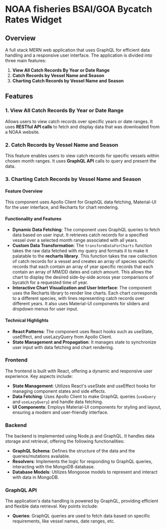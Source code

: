 # NOAA fisheries BSAI/GOA Bycatch Rates Widget

## Overview

A full stack MERN web application that uses GraphQL for efficient data handling and a responsive user interface. The application is divided into three main features:

1. **View All Catch Records By Year or Date Range**
2. **Catch Records by Vessel Name and Season**
3. **Charting Catch Records by Vessel Name and Season**

## Features

### 1. View All Catch Records By Year or Date Range

Allows users to view catch records over specific years or date ranges. It uses **RESTful API calls** to fetch and display data that was downloaded from a NOAA website.

### 2. Catch Records by Vessel Name and Season

This feature enables users to view catch records for specific vessels within chosen month ranges. It uses **GraphQL API** calls to query and present the data.

### 3. Charting Catch Records by Vessel Name and Season

#### Feature Overview

This component uses Apollo Client for GraphQL data fetching, Material-UI for the user interface, and Recharts for chart rendering.

#### Functionality and Features

- **Dynamic Data Fetching**: The component uses GraphQL queries to fetch data based on user input. It retrieves catch records for a specified vessel over a selected month range associated with all years.
- **Custom Data Transformation**: The `transformDataForCharts` function takes the raw data fetched with my query and formats it to make it palatable to the **recharts library**. This function takes the raw collection of catch records for a vessel and creates an array of species specific records that each contain an array of year specific records that each contain an array of MM/DD dates and catch amount. This allows the chart to display the desired side-by-side across year comparisons of bycatch for a requested time of year.
- **Interactive Chart Visualization and User Interface**: The component uses the Recharts library to render line charts. Each chart corresponds to a different species, with lines representing catch records over different years. It also uses Material-UI components for sliders and dropdown menus for user input.

#### Technical Highlights

- **React Patterns**: The component uses React hooks such as useState, useEffect, and useLazyQuery from Apollo Client.
- **State Management and Propagation**: It manages state to synchronize user input with data fetching and chart rendering.

### Frontend

The frontend is built with React, offering a dynamic and responsive user experience. Key aspects include:

- **State Management**: Utilizes React's useState and useEffect hooks for managing component states and side effects.
- **Data Fetching**: Uses Apollo Client to make GraphQL queries (`useQuery` and `useLazyQuery`) and handle data fetching.
- **UI Components**: Employs Material-UI components for styling and layout, ensuring a modern and user-friendly interface.

### Backend

The backend is implemented using Node.js and GraphQL. It handles data storage and retrieval, offering the following functionalities:

- **GraphQL Schema**: Defines the structure of the data and the queries/mutations available.
- **Resolvers**: Implements the logic for responding to GraphQL queries, interacting with the MongoDB database.
- **Database Models**: Utilizes Mongoose models to represent and interact with data in MongoDB.

### GraphQL API

The application's data handling is powered by GraphQL, providing efficient and flexible data retrieval. Key points include:

- **Queries**: GraphQL queries are used to fetch data based on specific requirements, like vessel names, date ranges, etc.
